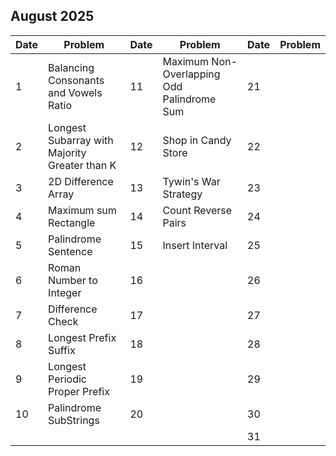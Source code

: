 ## August 2025

| Date | Problem                                       | Date | Problem                                    | Date | Problem |
| ---- | --------------------------------------------- | ---- | ------------------------------------------ | ---- | ------- |
| 1    | Balancing Consonants and Vowels Ratio         | 11   | Maximum Non-Overlapping Odd Palindrome Sum | 21   |         |
| 2    | Longest Subarray with Majority Greater than K | 12   | Shop in Candy Store                        | 22   |         |
| 3    | 2D Difference Array                           | 13   | Tywin's War Strategy                       | 23   |         |
| 4    | Maximum sum Rectangle                         | 14   | Count Reverse Pairs                        | 24   |         |
| 5    | Palindrome Sentence                           | 15   | Insert Interval                            | 25   |         |
| 6    | Roman Number to Integer                       | 16   |                                            | 26   |         |
| 7    | Difference Check                              | 17   |                                            | 27   |         |
| 8    | Longest Prefix Suffix                         | 18   |                                            | 28   |         |
| 9    | Longest Periodic Proper Prefix                | 19   |                                            | 29   |         |
| 10   | Palindrome SubStrings                         | 20   |                                            | 30   |         |
|      |                                               |      |                                            | 31   |         |
